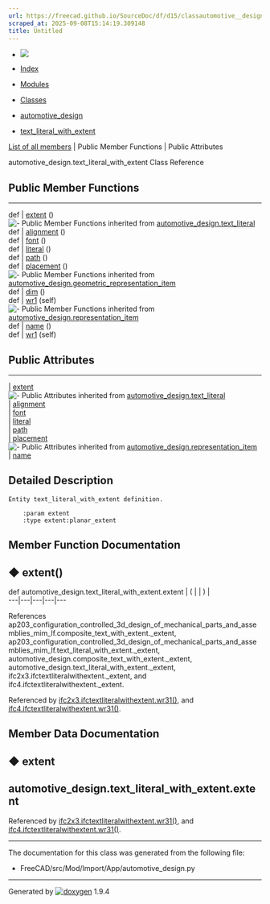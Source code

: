 ```yaml
---
url: https://freecad.github.io/SourceDoc/df/d15/classautomotive__design_1_1text__literal__with__extent.html
scraped_at: 2025-09-08T15:14:19.309148
title: Untitled
---
```


  * [ ![](https://www.freecad.org/svg/logo-freecad.svg) ](https://freecadweb.org "FreeCAD")
  * [Index](../../index.html "Index")
  * [Modules](../../modules.html "Modules list")
  * [Classes](../../annotated.html "Annotated list")

  * [automotive_design](../../d4/ddf/namespaceautomotive__design.html)
  * [text_literal_with_extent](../../df/d15/classautomotive__design_1_1text__literal__with__extent.html)

[List of all members](../../d4/d65/classautomotive__design_1_1text__literal__with__extent-members.html) | Public Member Functions | Public Attributes

automotive_design.text_literal_with_extent Class Reference

##  Public Member Functions  
  
---  
def | [extent](../../df/d15/classautomotive__design_1_1text__literal__with__extent.html#a78beaae4352fc3c0f717984456b6b195) ()  
![-](../../closed.png) Public Member Functions inherited from
[automotive_design.text_literal](../../de/dfb/classautomotive__design_1_1text__literal.html)  
def | [alignment](../../de/dfb/classautomotive__design_1_1text__literal.html#aa2675337b9eda7b7ea840740ec38a47a) ()  
def | [font](../../de/dfb/classautomotive__design_1_1text__literal.html#aed39353fa2e4398ecee69c67492a3170) ()  
def | [literal](../../de/dfb/classautomotive__design_1_1text__literal.html#a4db19718e94198dfea502942e044d8d5) ()  
def | [path](../../de/dfb/classautomotive__design_1_1text__literal.html#acd2a033bf28ace72cf2b85f0326e79a1) ()  
def | [placement](../../de/dfb/classautomotive__design_1_1text__literal.html#a725817bcffdd6bf52cd03169bad00ba3) ()  
![-](../../closed.png) Public Member Functions inherited from
[automotive_design.geometric_representation_item](../../de/d5e/classautomotive__design_1_1geometric__representation__item.html)  
def | [dim](../../de/d5e/classautomotive__design_1_1geometric__representation__item.html#aef245618450610e88788dcaea46ad742) ()  
def | [wr1](../../de/d5e/classautomotive__design_1_1geometric__representation__item.html#a9677d2be5fc5c7c8ccb6819380198bbc) (self)  
![-](../../closed.png) Public Member Functions inherited from
[automotive_design.representation_item](../../d3/d20/classautomotive__design_1_1representation__item.html)  
def | [name](../../d3/d20/classautomotive__design_1_1representation__item.html#a33b5812d92aa0d107b4fd4274c17b9d9) ()  
def | [wr1](../../d3/d20/classautomotive__design_1_1representation__item.html#af350c19fc5e5763d4991494a99d979ed) (self)  
  
##  Public Attributes  
  
---  
|
[extent](../../df/d15/classautomotive__design_1_1text__literal__with__extent.html#a1aad6dd8bd661049164b73c691eb2c1d)  
![-](../../closed.png) Public Attributes inherited from
[automotive_design.text_literal](../../de/dfb/classautomotive__design_1_1text__literal.html)  
|
[alignment](../../de/dfb/classautomotive__design_1_1text__literal.html#abc7286e3e9408a2f6fed3cc675ea95a8)  
|
[font](../../de/dfb/classautomotive__design_1_1text__literal.html#a29890fc906cb6fa89eea7e72cacb9299)  
|
[literal](../../de/dfb/classautomotive__design_1_1text__literal.html#a2c456be8702d39bb81baea7a57ba89c9)  
|
[path](../../de/dfb/classautomotive__design_1_1text__literal.html#a96a33a6b6c107db056cf729b53050c8a)  
|
[placement](../../de/dfb/classautomotive__design_1_1text__literal.html#a7ba2862a2dccefd6b2efc0728245f098)  
![-](../../closed.png) Public Attributes inherited from
[automotive_design.representation_item](../../d3/d20/classautomotive__design_1_1representation__item.html)  
|
[name](../../d3/d20/classautomotive__design_1_1representation__item.html#a3d48fe912053adaf5f187b606fa81c87)  
  
## Detailed Description

    
    
    Entity text_literal_with_extent definition.
    
        :param extent
        :type extent:planar_extent

## Member Function Documentation

## ◆ extent()

def automotive_design.text_literal_with_extent.extent  | ( | | ) |   
---|---|---|---|---  
  
References
ap203_configuration_controlled_3d_design_of_mechanical_parts_and_assemblies_mim_lf.composite_text_with_extent._extent,
ap203_configuration_controlled_3d_design_of_mechanical_parts_and_assemblies_mim_lf.text_literal_with_extent._extent,
automotive_design.composite_text_with_extent._extent,
automotive_design.text_literal_with_extent._extent,
ifc2x3.ifctextliteralwithextent._extent, and
ifc4.ifctextliteralwithextent._extent.

Referenced by
[ifc2x3.ifctextliteralwithextent.wr31()](../../d2/d43/classifc2x3_1_1ifctextliteralwithextent.html#a9dfaf071245e0d0591b4ef4664d972cb),
and
[ifc4.ifctextliteralwithextent.wr31()](../../d1/de3/classifc4_1_1ifctextliteralwithextent.html#ac94fea7f9b37e2a5bb40b5e322e11de5).

## Member Data Documentation

## ◆ extent

automotive_design.text_literal_with_extent.extent  
---  
  
Referenced by
[ifc2x3.ifctextliteralwithextent.wr31()](../../d2/d43/classifc2x3_1_1ifctextliteralwithextent.html#a9dfaf071245e0d0591b4ef4664d972cb),
and
[ifc4.ifctextliteralwithextent.wr31()](../../d1/de3/classifc4_1_1ifctextliteralwithextent.html#ac94fea7f9b37e2a5bb40b5e322e11de5).

* * *

The documentation for this class was generated from the following file:

  * FreeCAD/src/Mod/Import/App/automotive_design.py

* * *

Generated by
[![doxygen](../../doxygen.svg)](https://www.doxygen.org/index.html) 1.9.4

